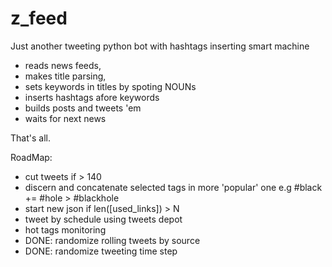 # z_feed
Just another tweeting python bot with hashtags inserting smart machine


* reads news feeds, 
* makes title parsing,
* sets keywords in titles by spoting NOUNs
* inserts hashtags afore keywords
* builds posts and tweets 'em
* waits for next news

That's all.

RoadMap:

* cut tweets if > 140
* discern and concatenate selected tags in more 'popular' one e.g #black += #hole > #blackhole 
* start new json if len([used_links]) > N
* tweet by schedule using tweets depot 
* hot tags monitoring
* DONE: randomize rolling tweets by source 
* DONE: randomize tweeting time step
